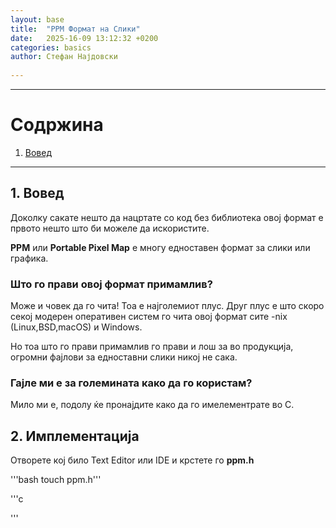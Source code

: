 ```yaml
---  
layout: base
title:  "PPM Формат на Слики"
date:   2025-16-09 13:12:32 +0200
categories: basics
author: Стефан Најдовски
   
---      
```



---  
   
# Содржина

1. [Вовед](#1-вовед)

       
---  

## 1. Вовед  

Доколку сакате нешто да нацртате со код без библиотека овој формат е првото нешто што би можеле да искористите.

**PPM** или **Portable Pixel Map** е многу едноставен формат за слики или графика.

### Што го прави овој формат примамлив?

Може и човек да го чита! Тоа е најголемиот плус. Друг плус е што скоро секој модерен оперативен систем го чита овој формат сите -nix (Linux,BSD,macOS) и Windows.

 Но тоа што го прави примамлив го прави и лош за во продукција, огромни фајлови за едноставни слики никој не сака.

### Гајле ми е за големината како да го користам?

Мило ми е, подолу ќе пронајдите како да го имелементрате во C.

## 2. Имплементација




Отворете кој било Text Editor или IDE и крстете го **ppm.h**

'''bash touch ppm.h''' 

'''c

'''





